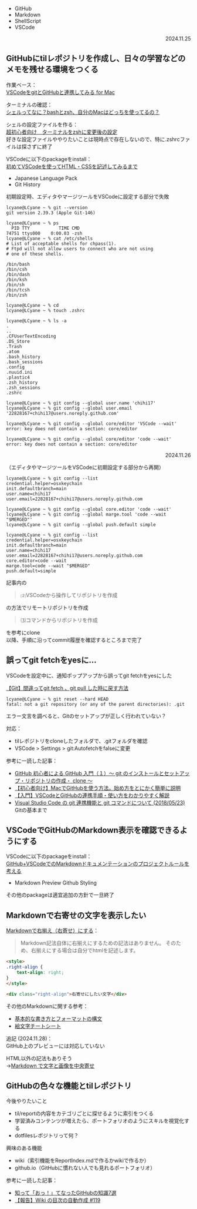 
- GitHub
- Markdown
- ShellScript
- VSCode

<div style="text-align: right;">2024.11.25</div>

## GitHubにtilレポジトリを作成し、日々の学習などのメモを残せる環境をつくる

作業ベース：  
[VSCodeをgitとGitHubと連携してみる for Mac](https://note.com/cd_ss_829/n/n4e7d80723381)

ターミナルの確認：  
[シェルってなに？bashとzsh、自分のMacはどっちを使ってるの？](https://mykii.blog/what-is-shell-bash-and-zsh/)  

シェルの設定ファイルを作る：  
[超初心者向け　ターミナルをzshに変更後の設定](https://note.com/cd_ss_829/n/nab98b57f8c9f)  
好きな設定ファイルややりたいことは現時点で存在しないので、特に.zshrcファイルは探さずに終了

VSCodeに以下のpackageをinstall：  
[初めてVSCodeを使ってHTML・CSSを記述してみるまで](https://note.com/cd_ss_829/n/n6243c1bf5c4d)

- Japanese Language Pack
- Git History

初期設定時、エディタやマージツールをVSCodeに設定する部分で失敗

``` Objective_C
lcyane@LCyane ~ % git --version
git version 2.39.3 (Apple Git-146)

lcyane@LCyane ~ % ps
  PID TTY           TIME CMD
74751 ttys000    0:00.03 -zsh
lcyane@LCyane ~ % cat /etc/shells
# List of acceptable shells for chpass(1).
# Ftpd will not allow users to connect who are not using
# one of these shells.

/bin/bash
/bin/csh
/bin/dash
/bin/ksh
/bin/sh
/bin/tcsh
/bin/zsh

lcyane@LCyane ~ % cd
lcyane@LCyane ~ % touch .zshrc

lcyane@LCyane ~ % ls -a
.
..
.CFUserTextEncoding
.DS_Store
.Trash
.atom
.bash_history
.bash_sessions
.config
.nuuid.ini
.plastic4
.zsh_history
.zsh_sessions
.zshrc

lcyane@LCyane ~ % git config --global user.name 'chihi17'
lcyane@LCyane ~ % git config --global user.email '22828167+chihi17@users.noreply.github.com'

lcyane@LCyane ~ % git config --global core/editor 'VSCode --wait'
error: key does not contain a section: core/editor

lcyane@LCyane ~ % git config --global core/editor 'code --wait'
error: key does not contain a section: core/editor
```

<div style="text-align: right;">2024.11.26</div>

（エディタやマージツールをVSCodeに初期設定する部分から再開）

``` Objective_C
lcyane@LCyane ~ % git config --list
credential.helper=osxkeychain
init.defaultbranch=main
user.name=chihi17
user.email=22828167+chihi17@users.noreply.github.com

lcyane@LCyane ~ % git config --global core.editor 'code --wait'
lcyane@LCyane ~ % git config --global marge.tool 'code --wait "$MERGED"'
lcyane@LCyane ~ % git config --global push.default simple

lcyane@LCyane ~ % git config --list
credential.helper=osxkeychain
init.defaultbranch=main
user.name=chihi17
user.email=22828167+chihi17@users.noreply.github.com
core.editor=code --wait
marge.tool=code --wait "$MERGED"
push.default=simple
```

記事内の
> ⑵VSCodeから操作してリポジトリを作成

の方法でリモートリポジトリを作成

> ⑶コマンドからリポジトリを作成

を参考にclone  
以降、手順に沿ってcommit履歴を確認するところまで完了

## 誤ってgit fetchをyesに…

VSCodeを設定中に、通知ポップアップから誤ってgit fetchをyesにした

[【Git】間違ってgit fetch 、git pull した時に戻す方法](https://codeclub965.com/?p=2197)  

``` Objective_C
lcyane@LCyane ~ % git reset --hard HEAD
fatal: not a git repository (or any of the parent directories): .git
```

エラー文言を調べると、Gitのセットアップが正しく行われていない？

対応：

- tilレポジトリをcloneしたフォルダで、.gitフォルダを確認  
- VSCode > Settings > git:Autofetchをfalseに変更  

参考に一読した記事：

- [GitHub 初心者による GitHub 入門（１）〜 git のインストールとセットアップ・リポジトリの作成・ clone 〜](https://qiita.com/megu_ma/items/e459e62821bdd6dbaccb#%E3%83%AD%E3%83%BC%E3%82%AB%E3%83%AB%E3%83%AA%E3%83%9D%E3%82%B8%E3%83%88%E3%83%AA%E3%81%AE%E3%83%96%E3%83%A9%E3%83%B3%E3%83%81%E3%82%92%E7%A2%BA%E8%AA%8D%E3%81%99%E3%82%8B)
- [【初心者向け】MacでGitHubを使う方法。始め方をとにかく簡単に説明](https://jiyuta.com/github/#google_vignette)
- [【入門】VSCodeとGitHubの連携手順・使い方をわかりやすく解説](https://www.kagoya.jp/howto/rentalserver/webtrend/vscode/)
- [Visual Studio Code の git 連携機能と git コマンドについて (2018/05/23)](https://qiita.com/satokaz/items/4660ce57ca8eb456a096) Gitの基本まで

## VSCodeでGitHubのMarkdown表示を確認できるようにする

VSCodeに以下のpackageをinstall：  
[GitHub+VSCodeでのMarkdownドキュメンテーションのプロジェクトルールを考える](https://zenn.dev/toccasystems/articles/github-vscode-documentation-rule)

- Markdown Preview Github Styling

その他のpackageは適宜追加の方針で一旦終了

## Markdownで右寄せの文字を表示したい

[Markdownで右揃え（右寄せ）にする](https://step-learn.com/article/markdown/ht-right.html)：
>Markdown記法自体に右揃えにするための記法はありません。 そのため、右揃えにする場合は自分でhtmlを記述します。

``` html
<style>
.right-align {
	text-align: right;
}
</style>

<div class="right-align">右寄せにしたい文字</div>
```

その他のMarkdownに関する参考：

- [基本的な書き方とフォーマットの構文](https://docs.github.com/ja/get-started/writing-on-github/getting-started-with-writing-and-formatting-on-github/basic-writing-and-formatting-syntax)
- [絵文字チートシート](https://github.com/ikatyang/emoji-cheat-sheet/blob/master/README.md)

追記 (2024.11.28)：  
GitHub上のプレビューには対応していない

HTML以外の記法もありそう  
→[Markdown で文字と画像を中央寄せ](https://choose0or7.github.io/posts/ja/center-text-and-image-in-markdown#:~:text=Markdown%20%E3%81%A7%E6%96%87%E6%9B%B8%E6%9B%B8%E3%81%8F%E3%81%A8%E3%81%8D,%E3%82%92%E3%81%8A%E3%81%91%E3%81%B0%E3%81%84%E3%81%84%E3%81%A7%E3%81%99%E3%80%82)

## GitHubの色々な機能とtilレポジトリ

今後やりたいこと

- til/reportの内容をカテゴリごとに探せるように索引をつくる
- 学習済みコンテンツが増えたら、ポートフォリオのようにスキルを視覚化する
- dotfilesレポジトリって何？

興味のある機能

- wiki（索引機能をReportIndex.mdで作るかwikiで作るか）
- github.io（GitHubに慣れない人でも見れるポートフォリオ）

参考に一読した記事：

- [知って「おっ！」てなったGitHubの知識7選](https://qiita.com/ukiuni@github/items/56ff7dd04c1c2748fbbb)
- [【報告】Wiki の目次の自動作成 #119](https://github.com/Qithub-BOT/Qithub-ORG/issues/119)
